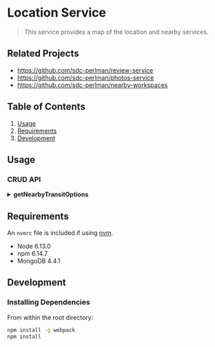 # Location Service

> This service provides a map of the location and nearby services.

## Related Projects

 - https://github.com/sdc-perlman/review-service
 - https://github.com/sdc-perlman/photos-service
 - https://github.com/sdc-perlman/nearby-workspaces

## Table of Contents

1. [Usage](#Usage)
1. [Requirements](#requirements)
1. [Development](#development)

## Usage

### CRUD API

<details>
<summary><strong>getNearbyTransitOptions</strong></summary>

<blockquote>
<details>
<summary>GET: /api/getNearbyTransitOptions/{id}</summary>

#### Parameters

| Name | Type | Description        |
|------|------|--------------------|
| id   | path | id of the location |

#### Responses

**Curl**
```
curl --location --request GET 'http://localhost:3002/api/getNearbyTransitOptions/1'
```

**200**
```
{
    "_id": 1,
    "nearbyTransitOptions": [
        {
            "_id": "60482f6d126e1d4b9ce67931",
            "name": "mustaches",
            "type": "bike path"
        },
        {
            "_id": "60482f6d126e1d4b9ce67932",
            "name": "denim",
            "type": "freeway"
        },
        {
            "_id": "60482f6d126e1d4b9ce67933",
            "name": "occupy",
            "type": "freeway"
        },
        {
            "_id": "60482f6d126e1d4b9ce67934",
            "name": "messenger",
            "type": "Metro"
        },
        {
            "_id": "60482f6d126e1d4b9ce67935",
            "name": "denim",
            "type": "Bus"
        },
        {
            "_id": "60482f6d126e1d4b9ce67936",
            "name": "succulents",
            "type": "freeway"
        },
        {
            "_id": "60482f6d126e1d4b9ce67937",
            "name": "yuccie",
            "type": "Metro"
        },
        {
            "_id": "60482f6d126e1d4b9ce67938",
            "name": "everyday",
            "type": "bike path"
        }
    ],
    "__v": 0
}
```
</details>

<details>
<summary>POST: /api/getNearbyTransitOptions</summary>

#### Parameters

| Name | Type | Description                                                                                                                                    |
|------|------|------------------------------------------------------------------------------------------------------------------------------------------------|
| body | body | JSON-formatted object containing key/value pairs for the nearby transit option, the object must contain a unique value for the `_id` parameter |

#### Responses

**Curl**
```
curl --location --request POST 'http://localhost:3002/api/getNearbyTransitOptions' \
--header 'Content-Type: application/json' \
--data-raw '{
    "_id": 105,
    "nearbyTransitOptions": [
        {
            "name": "mustachio",
            "type": "bike path"
        },
        {
            "name": "denim",
            "type": "freeway"
        },
        {
            "name": "occupy",
            "type": "freeway"
        },
        {
            "name": "messenger",
            "type": "Metro"
        },
        {
            "name": "denim",
            "type": "Bus"
        },
        {
            "name": "succulents",
            "type": "freeway"
        },
        {
            "name": "yuccie",
            "type": "Metro"
        },
        {
            "name": "everyday",
            "type": "bike path"
        }
    ]
}
'
```

**200**
```
{
    "_id": 105,
    "nearbyTransitOptions": [
        {
            "_id": "60483bcd90423050a0d4b73c",
            "name": "mustachio",
            "type": "bike path"
        },
        {
            "_id": "60483bcd90423050a0d4b73d",
            "name": "denim",
            "type": "freeway"
        },
        {
            "_id": "60483bcd90423050a0d4b73e",
            "name": "occupy",
            "type": "freeway"
        },
        {
            "_id": "60483bcd90423050a0d4b73f",
            "name": "messenger",
            "type": "Metro"
        },
        {
            "_id": "60483bcd90423050a0d4b740",
            "name": "denim",
            "type": "Bus"
        },
        {
            "_id": "60483bcd90423050a0d4b741",
            "name": "succulents",
            "type": "freeway"
        },
        {
            "_id": "60483bcd90423050a0d4b742",
            "name": "yuccie",
            "type": "Metro"
        },
        {
            "_id": "60483bcd90423050a0d4b743",
            "name": "everyday",
            "type": "bike path"
        }
    ],
    "__v": 0
}
```
</details>

<details>
<summary>PUT: /api/getNearbyTransitOptions/{id}</summary>

#### Parameters

| Name | Type | Description                                                                                                                            |
|------|------|----------------------------------------------------------------------------------------------------------------------------------------|
| id   | path | id of the location                                                                                                                     |
| body | body | JSON-formatted object containing key/value pairs for the nearby transit option, the object must not contain a key/value pair for `_id` |

#### Responses

**Curl**
```
curl --location --request PUT 'http://localhost:3002/api/getNearbyTransitOptions/1' \
--header 'Content-Type: application/json' \
--data-raw '{
    "nearbyTransitOptions": [
        {
            "name": "mustachios",
            "type": "bike path"
        },
        {
            "name": "denim",
            "type": "freeway"
        },
        {
            "name": "occupy",
            "type": "freeway"
        },
        {
            "name": "messenger",
            "type": "Metro"
        },
        {
            "name": "denim",
            "type": "Bus"
        },
        {
            "name": "succulents",
            "type": "freeway"
        },
        {
            "name": "yuccie",
            "type": "Metro"
        },
        {
            "name": "everyday",
            "type": "bike path"
        }
    ]
}
'
```

**200**
```
{
    "_id": 1,
    "nearbyTransitOptions": [
        {
            "_id": "60483d773169b3511a7d0ff7",
            "name": "mustachios",
            "type": "bike path"
        },
        {
            "_id": "60483d773169b3511a7d0ff8",
            "name": "denim",
            "type": "freeway"
        },
        {
            "_id": "60483d773169b3511a7d0ff9",
            "name": "occupy",
            "type": "freeway"
        },
        {
            "_id": "60483d773169b3511a7d0ffa",
            "name": "messenger",
            "type": "Metro"
        },
        {
            "_id": "60483d773169b3511a7d0ffb",
            "name": "denim",
            "type": "Bus"
        },
        {
            "_id": "60483d773169b3511a7d0ffc",
            "name": "succulents",
            "type": "freeway"
        },
        {
            "_id": "60483d773169b3511a7d0ffd",
            "name": "yuccie",
            "type": "Metro"
        },
        {
            "_id": "60483d773169b3511a7d0ffe",
            "name": "everyday",
            "type": "bike path"
        }
    ],
    "__v": 0
}
```
</details>

<details>
<summary>DELETE: /api/getNearbyTransitOptions/{id}</summary>

#### Parameters

| Name | Type | Description                                                                                                                          |
|------|------|--------------------------------------------------------------------------------------------------------------------------------------|
| id   | path | id of the location                                                                                                                   |

#### Responses

**Curl**
```
curl --location --request DELETE 'http://localhost:3002/api/getNearbyTransitOptions/1'
```

**200**
```
{
    "n": 1,
    "ok": 1,
    "deletedCount": 1
}
```
</details>

</blockquote>
</details>

## Requirements

An `nvmrc` file is included if using [nvm](https://github.com/creationix/nvm).

- Node 6.13.0
- npm 6.14.7
- MongoDB 4.4.1

## Development

### Installing Dependencies

From within the root directory:

```sh
npm install -g webpack
npm install
```
